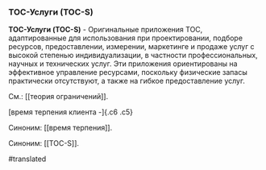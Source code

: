 ### ТОС-Услуги (TOC-S)

**ТОС-Услуги (TOC-S)** - Оригинальные приложения TOC, адаптированные для использования при проектировании, подборе ресурсов, предоставлении, измерении, маркетинге и продаже услуг с высокой степенью индивидуализации, в частности профессиональных, научных и технических услуг. Эти приложения ориентированы на эффективное управление ресурсами, поскольку физические запасы практически отсутствуют, а также на гибкое предоставление услуг.

См.: [[теория ограничений]].

[время терпения клиента -]{.c6 .c5}

Синоним: [[время терпения]].

Синоним: [[TOC-S]].

#translated
